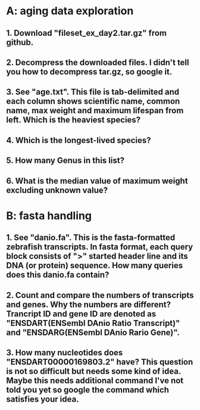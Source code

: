 # A: aging data exploration  
## 1. Download "fileset_ex_day2.tar.gz" from github.  
## 2. Decompress the downloaded files. I didn't tell you how to decompress tar.gz, so google it. 
## 3. See "age.txt". This file is tab-delimited and each column shows scientific name, common name, max weight and maximum lifespan from left. Which is the heaviest species?  
## 4. Which is the longest-lived species?  
## 5. How many Genus in this list?  
## 6. What is the median value of maximum weight excluding unknown value?

# B: fasta handling  
## 1. See "danio.fa". This is the fasta-formatted zebrafish transcripts. In fasta format, each query block consists of ">" started header line and its DNA (or protein) sequence. How many queries does this danio.fa contain?  
## 2. Count and compare the numbers of transcripts and genes. Why the numbers are different? Trancript ID and gene ID are denoted as "ENSDART(ENSembl DAnio Ratio Transcript)" and "ENSDARG(ENSembl DAnio Rario Gene)".  
## 3. How many nucleotides does "ENSDART00000169803.2" have? This question is not so difficult but needs some kind of idea. Maybe this needs additional command I've not told you yet so google the command which satisfies your idea.  
